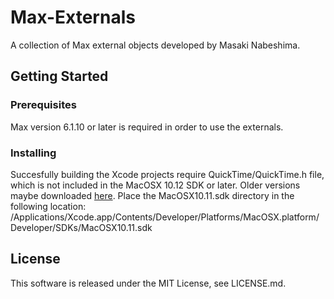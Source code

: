 # Max-Externals
A collection of Max external objects developed by Masaki Nabeshima.
## Getting Started
### Prerequisites
Max version 6.1.10 or later is required in order to use the externals.
### Installing
Succesfully building the Xcode projects require QuickTime/QuickTime.h file, which is not included in the MacOSX 10.12 SDK or later. Older versions maybe downloaded [here](https://github.com/phracker/MacOSX-SDKs).
Place the MacOSX10.11.sdk directory in the following location: /Applications/Xcode.app/Contents/Developer/Platforms/MacOSX.platform/Developer/SDKs/MacOSX10.11.sdk
## License
This software is released under the MIT License, see LICENSE.md.
